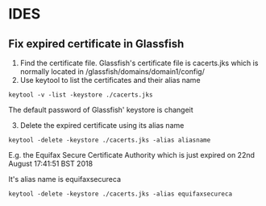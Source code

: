 # IDES




## Fix expired certificate in Glassfish
  1. Find the certificate file.
    Glassfish's certificate file is cacerts.jks which is normally located in /glassfish/domains/domain1/config/
  2. Use keytool to list the certificates and their alias name
  
```
keytool -v -list -keystore ./cacerts.jks
```

  The default password of Glassfish' keystore is changeit
    
  3. Delete the expired certificate using its alias name
  
```
keytool -delete -keystore ./cacerts.jks -alias aliasname
```

  E.g. the Equifax Secure Certificate Authority which is just expired on 22nd August 17:41:51 BST 2018
    
  It's alias name is equifaxsecureca
    
```
keytool -delete -keystore ./cacerts.jks -alias equifaxsecureca
```

